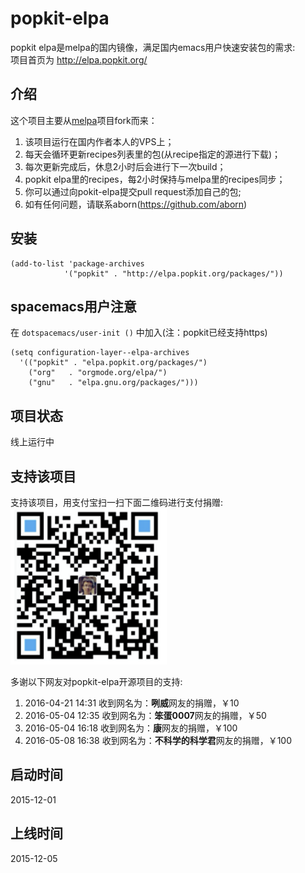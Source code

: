 # popkit-elpa
popkit elpa是melpa的国内镜像，满足国内emacs用户快速安装包的需求:  
项目首页为 http://elpa.popkit.org/

## 介绍
这个项目主要从[melpa](https://github.com/aborn/melpa)项目fork而来：  
1. 该项目运行在国内作者本人的VPS上；  
2. 每天会循环更新recipes列表里的包(从recipe指定的源进行下载)；  
3. 每次更新完成后，休息2小时后会进行下一次build；  
4. popkit elpa里的recipes，每2小时保持与melpa里的recipes同步；  
5. 你可以通过向pokit-elpa提交pull request添加自己的包;  
6. 如有任何问题，请联系aborn(https://github.com/aborn)

## 安装
```elisp
(add-to-list 'package-archives
            '("popkit" . "http://elpa.popkit.org/packages/"))
```

## spacemacs用户注意
在 `dotspacemacs/user-init ()` 中加入(注：popkit已经支持https)
```elisp
(setq configuration-layer--elpa-archives
  '(("popkit" . "elpa.popkit.org/packages/")
    ("org"   . "orgmode.org/elpa/")
    ("gnu"   . "elpa.gnu.org/packages/")))

```
## 项目状态
线上运行中

## 支持该项目
支持该项目，用支付宝扫一扫下面二维码进行支付捐赠:  
<img src="html/donate.png" alt="支持该项目" style="width:250px;height:250px"/>

多谢以下网友对popkit-elpa开源项目的支持:  
1. 2016-04-21 14:31 收到网名为：**咧威**网友的捐赠，￥10  
2. 2016-05-04 12:35 收到网名为：**笨蛋0007**网友的捐赠，￥50  
3. 2016-05-04 16:18 收到网名为：**康**网友的捐赠，￥100  
4. 2016-05-08 16:38 收到网名为：**不科学的科学君**网友的捐赠，￥100  

## 启动时间 
2015-12-01

## 上线时间
2015-12-05
